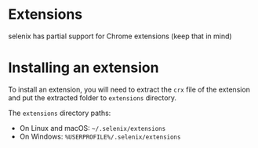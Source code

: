 # Extensions

selenix has partial support for Chrome extensions (keep that in mind)

# Installing an extension

To install an extension, you will need to extract the `crx` file of the extension and put the extracted folder to `extensions` directory.

The `extensions` directory paths:
- On Linux and macOS: `~/.selenix/extensions`
- On Windows: `%USERPROFILE%/.selenix/extensions`
